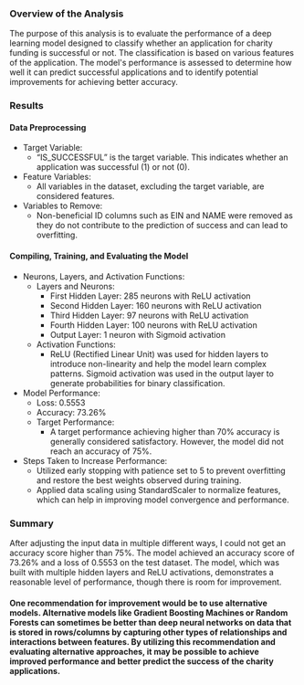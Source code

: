 ### **Overview of the Analysis**

The purpose of this analysis is to evaluate the performance of a deep learning model designed to classify whether an application for charity funding is successful or not. The classification is based on various features of the application. The model's performance is assessed to determine how well it can predict successful applications and to identify potential improvements for achieving better accuracy.

### **Results**

#### Data Preprocessing

* Target Variable:  
  * “IS\_SUCCESSFUL” is the target variable. This indicates whether an application was successful (1) or not (0).  
* Feature Variables:  
  * All variables in the dataset, excluding the target variable, are considered features.  
* Variables to Remove:  
  * Non-beneficial ID columns such as EIN and NAME were removed as they do not contribute to the prediction of success and can lead to overfitting.

#### Compiling, Training, and Evaluating the Model

* Neurons, Layers, and Activation Functions:  
  * Layers and Neurons:  
    * First Hidden Layer: 285 neurons with ReLU activation  
    * Second Hidden Layer: 160 neurons with ReLU activation  
    * Third Hidden Layer: 97 neurons with ReLU activation  
    * Fourth Hidden Layer: 100 neurons with ReLU activation  
    * Output Layer: 1 neuron with Sigmoid activation  
  * Activation Functions:  
    * ReLU (Rectified Linear Unit) was used for hidden layers to introduce non-linearity and help the model learn complex patterns. Sigmoid activation was used in the output layer to generate probabilities for binary classification.  
* Model Performance:  
  * Loss: 0.5553  
  * Accuracy: 73.26%  
  * Target Performance:  
    * A target performance achieving higher than 70% accuracy is generally considered satisfactory. However, the model did not reach an accuracy of 75%.  
* Steps Taken to Increase Performance:  
  * Utilized early stopping with patience set to 5 to prevent overfitting and restore the best weights observed during training.  
  * Applied data scaling using StandardScaler to normalize features, which can help in improving model convergence and performance.

### **Summary**

After adjusting the input data in multiple different ways, I could not get an accuracy score higher than 75%. The model achieved an accuracy score of 73.26% and a loss of 0.5553 on the test dataset. The model, which was built with multiple hidden layers and ReLU activations, demonstrates a reasonable level of performance, though there is room for improvement.

#### One recommendation for improvement would be to use alternative models. Alternative models like Gradient Boosting Machines or Random Forests can sometimes be better than deep neural networks on data that is stored in rows/columns by capturing other types of relationships and interactions between features. By utilizing this recommendation and evaluating alternative approaches, it may be possible to achieve improved performance and better predict the success of the charity applications.

